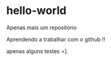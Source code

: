 # hello-world
Apenas mais um repositório

Aprendendo a trabalhar com o github !!

apenas alguns testes =].
